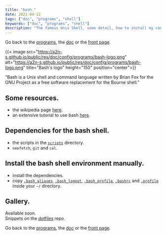 ```yaml
---
title: "bash."
date: 2021-04-12
tags: ["doc", "programs", "shell"]
keywords: ["doc", "programs", "shell"]
description: "The famous Unix Shell, some detail, how to install my config."
---
```

Go back to the [programs](/public/doc/config/programs), the [doc](/public/doc/config) or the [front page](/public).  

{{< image src="https://a2n-s.github.io/public/res/doc/config/programs/bash-logo.png" 
          alt="https://a2n-s.github.io/public/res/doc/config/programs/bash-logo.png"
          title="Bash's logo" height="150" position="center">}}

"Bash is a Unix shell and command language written by Brian Fox for the GNU Project as a free software replacement for the Bourne shell."


## Some resources.
- the wikipedia page [here](https://en.wikipedia.org/wiki/Bash_(Unix_shell)).
- an extensive tutorial to use bash [here](https://tldp.org/LDP/Bash-Beginners-Guide/html/index.html).

## Dependencies for the bash shell.
- the scripts in the [`scripts`] directory.
- `neofetch`, `git` and `cal`.

## Install the bash shell environment manually.
- install the dependencies.
- copy [`.bash_aliases`], [`.bash_logout`], [`.bash_profile`], [`.bashrc`] and [`.profile`] inside your `~/` directory.

## Gallery.
Available soon.  
Snippets on the [dotfiles](https://github.com/a2n-s/dotfiles#4-gallery-toc) repo.

Go back to the [programs](/public/doc/config/programs), the [doc](/public/doc/config) or the [front page](/public).  

[`scripts`]:       https://github.com/a2n-s/dotfiles/blob/main/scripts
[`.bash_aliases`]: https://github.com/a2n-s/dotfiles/blob/main/.bash_aliases
[`.bash_logout`]:  https://github.com/a2n-s/dotfiles/blob/main/.bash_logout
[`.bash_profile`]: https://github.com/a2n-s/dotfiles/blob/main/.bash_profile
[`.bashrc`]:       https://github.com/a2n-s/dotfiles/blob/main/.bashrc
[`.profile`]:      https://github.com/a2n-s/dotfiles/blob/main/.profile
